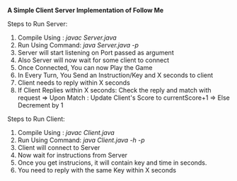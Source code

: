 
**A Simple Client Server Implementation of Follow Me**

Steps to Run Server:
1)  Compile Using : *javac Server.java*
2)  Run Using Command: *java Server.java -p <port>*
3)  Server will start listening on Port passed as argument
4)  Also Server will now wait for some client to connect
5)  Once Connected, You can now Play the Game
6)  In Every Turn, You Send an Instruction/Key and X seconds to client
7)  Client needs to reply within X seconds 
8)  If Client Replies within X seconds: Check the reply and match with request
    => Upon Match : Update Client's Score to currentScore+1
    => Else Decrement by 1


Steps to Run Client:
1)  Compile Using : *javac Client.java*
2)  Run Using Command: *java Client.java -h <host-ip> -p <port>*
3)  Client will connect to Server
4)  Now wait for instructions from Server
5)  Once you get instrucions, it will contain key and time in seconds.
6)  You need to reply with the same Key within X seconds


 


